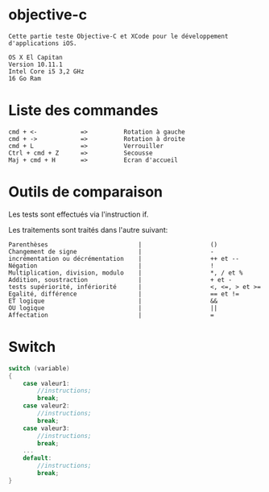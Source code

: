# objective-c
```
Cette partie teste Objective-C et XCode pour le développement d'applications iOS.
```
    OS X El Capitan
    Version 10.11.1
    Intel Core i5 3,2 GHz
    16 Go Ram

# Liste des commandes

```
cmd + <-			=>			Rotation à gauche
cmd + ->			=>			Rotation à droite
cmd + L 			=>			Verrouiller
Ctrl + cmd + Z 		=>			Secousse
Maj + cmd + H 		=>			Ecran d'accueil
```

# Outils de comparaison
Les tests sont effectués via l'instruction if.

Les traitements sont traités dans l'autre suivant:

```
Parenthèses                         |                   ()
Changement de signe                 |                   -
incrémentation ou décrémentation    |                   ++ et --
Négation                            |                   !
Multiplication, division, modulo    |                   *, / et %
Addition, soustraction              |                   + et -
tests supériorité, infériorité      |                   <, <=, > et >=
Egalité, différence                 |                   == et !=
ET logique                          |                   &&
OU logique                          |                   ||
Affectation                         |                   =
```

# Switch
```objective-c
switch (variable)
{
	case valeur1:
		//instructions;
		break;
	case valeur2:
		//instructions;
		break;
	case valeur3:
		//instructions;
		break;
	...
	default:
		//instructions;
		break;
}
```
